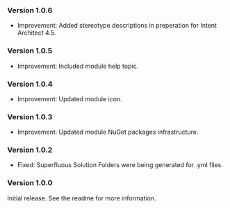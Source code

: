 ### Version 1.0.6

- Improvement: Added stereotype descriptions in preperation for Intent Architect 4.5. 

### Version 1.0.5

- Improvement: Included module help topic.

### Version 1.0.4

- Improvement: Updated module icon.

### Version 1.0.3

- Improvement: Updated module NuGet packages infrastructure.

### Version 1.0.2

- Fixed: Superfluous Solution Folders were being generated for .yml files.

### Version 1.0.0

Initial release. See the readme for more information.
